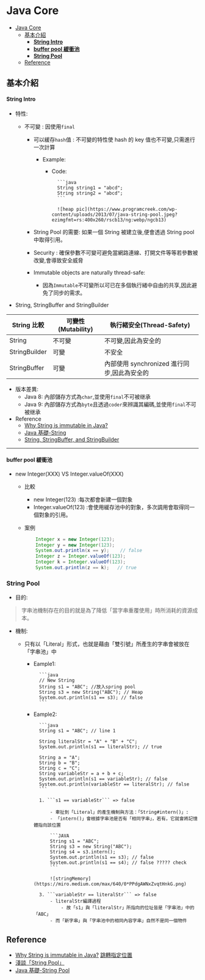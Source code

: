 # Java Core

- [Java Core](#java-core)
  - [基本介紹](#基本介紹)
      - [**String Intro**](#string-intro)
      - [**buffer pool 緩衝池**](#buffer-pool-緩衝池)
    - [**String Pool**](#string-pool)
  - [Reference](#reference)

## 基本介紹

#### **<a id="backend_java_core_string_intro">String Intro</a>**

- 特性:

  - 不可變 : 因使用`final`

    - 可以緩存`hash`值 : 不可變的特性使 hash 的 key 值也不可變,只需進行一次計算

      - Example:

        - Code:

                ```java
                String string1 = "abcd";
                String string2 = "abcd";
                ```

                ![heap pic](https://www.programcreek.com/wp-content/uploads/2013/07/java-string-pool.jpeg?ezimgfmt=rs:400x260/rscb13/ng:webp/ngcb13)

    - String Pool 的需要: 如果一個 String 被建立後,便會透過 String pool 中取得引用。
    - Security : 確保參數不可變可避免當網路連線、打開文件等等若參數被改變,會導致安全威脅
    - Immutable objects are naturally thread-safe:
      - 因為`Immutable`不可變所以可已在多個執行緒中自由的共享,因此避免了同步的需求。

- String, StringBuffer and StringBuilder

| String 比較   | 可變性(Mutability) | 執行緒安全(Thread-Safety)                   |
| ------------- | ------------------ | ------------------------------------------- |
| String        | 不可變             | 不可變,因此為安全的                         |
| StringBuilder | 可變               | 不安全                                      |
| StringBuffer  | 可變               | 內部使用 synchronized 進行同步,因此為安全的 |

- 版本差異:
  - Java 8: 內部儲存方式為`char`,並使用`final`不可被继承
  - Java 9: 內部儲存方式為`byte`且透過`coder`來辨識其編碼,並使用`final`不可被继承
- Reference
  - [Why String is immutable in Java?](https://www.programcreek.com/2013/04/why-string-is-immutable-in-java/)
  - [Java 基礎-String](https://github.com/CyC2018/CS-Notes/blob/master/notes/Java%20%E5%9F%BA%E7%A1%80.md#%E4%BA%8Cstring)
  - [String, StringBuffer, and StringBuilder](https://stackoverflow.com/questions/2971315/string-stringbuffer-and-stringbuilder)

---

#### **<a id="backend_java_core_buffer_pool">buffer pool 緩衝池</a>**

- new Integer(XXX) VS Integer.valueOf(XXX)

  - 比較
    - new Integer(123) :每次都會新建一個對象
    - Integer.valueOf(123) :會使用緩存池中的對象，多次調用會取得同一個對象的引用。
  - 案例

    ```java
        Integer x = new Integer(123);
        Integer y = new Integer(123);
        System.out.println(x == y);    // false
        Integer z = Integer.valueOf(123);
        Integer k = Integer.valueOf(123);
        System.out.println(z == k);   // true
    ```

### **<a id="backend_java_core_string_pool">String Pool</a>**

- 目的:

> 字串池機制存在的目的就是為了降低「當字串重覆使用」時所消耗的資源成本。

- 機制:

  - 只有以「Literal」形式，也就是藉由「雙引號」所產生的字串會被放在「字串池」中

    - Eample1:

            ```java
            // New String
            String s1 = "ABC"; //放入spring pool
            String s3 = new String("ABC"); // Heap
            System.out.println(s1 == s3); // false
            ```

    - Eample2:

            ```java
            String s1 = "ABC"; // line 1

            String literalStr = "A" + "B" + "C";
            System.out.println(s1 == literalStr); // true

            String a = "A";
            String b = "B";
            String c = "C";
            String variableStr = a + b + c;
            System.out.println(s1 == variableStr); // false
            System.out.println(variableStr == literalStr); // false
            ```

            1. ```s1 == variableStr``` => false

                - 牽扯到「Literal」的產生機制與方法：「String#intern()」:
                - 「intern()」會根據字串池是否有「相同字串」，若有，它就會將記憶體指向該位置

                ```JAVA
                String s1 = "ABC";
                String s3 = new String("ABC");
                String s4 = s3.intern();
                System.out.println(s1 == s3); // false
                System.out.println(s1 == s4); // false ????? check
                ```

                ![stringMemory](https://miro.medium.com/max/640/0*PPdgAWNxZvqtHnkG.png)

            3. ```variableStr == literalStr``` => false
                - literalStr編譯過程
                    - 故「s1」與「literalStr」所指向的位址皆是「字串池」中的「ABC」
                - 而「新字串」與「字串池中的相同內容字串」自然不是同一個物件

## Reference

- [Why String is immutable in Java?](https://www.programcreek.com/2013/04/why-string-is-immutable-in-java/)
  [跳轉指定位置](#divtop)
- [淺談「String Pool」
  ](https://medium.com/rick-x-coding/%E6%B7%BA%E8%AB%87-string-pool-42c37db41322)
- [Java 基礎-String Pool](https://github.com/CyC2018/CS-Notes/blob/master/notes/Java%20%E5%9F%BA%E7%A1%80.md#string-pool)
